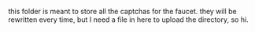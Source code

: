 this folder is meant to store all the captchas for the faucet. they will be rewritten every time, but I need a file in here to upload the directory, so hi.
